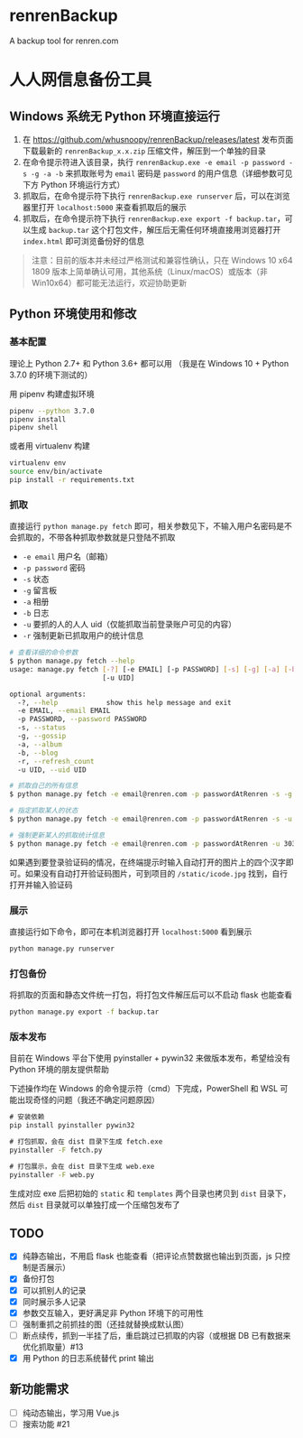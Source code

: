 # renrenBackup

A backup tool for renren.com


# 人人网信息备份工具


## Windows 系统无 Python 环境直接运行

1. 在 https://github.com/whusnoopy/renrenBackup/releases/latest 发布页面下载最新的 `renrenBackup_x.x.zip` 压缩文件，解压到一个单独的目录
2. 在命令提示符进入该目录，执行 `renrenBackup.exe -e email -p password -s -g -a -b` 来抓取账号为 `email` 密码是 `password` 的用户信息（详细参数可见下方 Python 环境运行方式）
3. 抓取后，在命令提示符下执行 `renrenBackup.exe runserver` 后，可以在浏览器里打开 `localhost:5000` 来查看抓取后的展示
4. 抓取后，在命令提示符下执行 `renrenBackup.exe export -f backup.tar`，可以生成 `backup.tar` 这个打包文件，解压后无需任何环境直接用浏览器打开 `index.html` 即可浏览备份好的信息

> 注意：目前的版本并未经过严格测试和兼容性确认，只在 Windows 10 x64 1809 版本上简单确认可用，其他系统（Linux/macOS）或版本（非 Win10x64）都可能无法运行，欢迎协助更新


## Python 环境使用和修改

### 基本配置

理论上 Python 2.7+ 和 Python 3.6+ 都可以用
（我是在 Windows 10 + Python 3.7.0 的环境下测试的）

用 pipenv 构建虚拟环境

```bash
pipenv --python 3.7.0
pipenv install
pipenv shell
```

或者用 virtualenv 构建

```bash
virtualenv env
source env/bin/activate
pip install -r requirements.txt
```

### 抓取

直接运行 `python manage.py fetch` 即可，相关参数见下，不输入用户名密码是不会抓取的，不带各种抓取参数就是只登陆不抓取

* `-e email` 用户名（邮箱）
* `-p password` 密码
* `-s` 状态
* `-g` 留言板
* `-a` 相册
* `-b` 日志
* `-u` 要抓的人的人人 uid（仅能抓取当前登录账户可见的内容）
* `-r` 强制更新已抓取用户的统计信息

```bash
# 查看详细的命令参数
$ python manage.py fetch --help
usage: manage.py fetch [-?] [-e EMAIL] [-p PASSWORD] [-s] [-g] [-a] [-b] [-r]
                       [-u UID]

optional arguments:
  -?, --help            show this help message and exit
  -e EMAIL, --email EMAIL
  -p PASSWORD, --password PASSWORD
  -s, --status
  -g, --gossip
  -a, --album
  -b, --blog
  -r, --refresh_count
  -u UID, --uid UID

# 抓取自己的所有信息
$ python manage.py fetch -e email@renren.com -p passwordAtRenren -s -g -a -b

# 指定抓取某人的状态
$ python manage.py fetch -e email@renren.com -p passwordAtRenren -s -u 30314

# 强制更新某人的抓取统计信息
$ python manage.py fetch -e email@renren.com -p passwordAtRenren -u 30314 -r
```

如果遇到要登录验证码的情况，在终端提示时输入自动打开的图片上的四个汉字即可。如果没有自动打开验证码图片，可到项目的 `/static/icode.jpg` 找到，自行打开并输入验证码

### 展示

直接运行如下命令，即可在本机浏览器打开 `localhost:5000` 看到展示

```bash
python manage.py runserver
```

### 打包备份

将抓取的页面和静态文件统一打包，将打包文件解压后可以不启动 flask 也能查看

```bash
python manage.py export -f backup.tar
```

### 版本发布

目前在 Windows 平台下使用 pyinstaller + pywin32 来做版本发布，希望给没有 Python 环境的朋友提供帮助

下述操作均在 Windows 的命令提示符（cmd）下完成，PowerShell 和 WSL 可能出现奇怪的问题（我还不确定问题原因）

```cmd
# 安装依赖
pip install pyinstaller pywin32

# 打包抓取，会在 dist 目录下生成 fetch.exe
pyinstaller -F fetch.py

# 打包展示，会在 dist 目录下生成 web.exe
pyinstaller -F web.py
```

生成对应 exe 后把初始的 `static` 和 `templates` 两个目录也拷贝到 `dist` 目录下，然后 `dist` 目录就可以单独打成一个压缩包发布了


## TODO

- [x] 纯静态输出，不用启 flask 也能查看（把评论点赞数据也输出到页面，js 只控制是否展示）
- [x] 备份打包
- [x] 可以抓别人的记录
- [x] 同时展示多人记录
- [x] 参数交互输入，更好满足非 Python 环境下的可用性
- [ ] 强制重抓之前抓挂的图（还挂就替换成默认图）
- [ ] 断点续传，抓到一半挂了后，重启跳过已抓取的内容（或根据 DB 已有数据来优化抓取量）#13
- [x] 用 Python 的日志系统替代 print 输出

## 新功能需求

- [ ] 纯动态输出，学习用 Vue.js
- [ ] 搜索功能 #21
